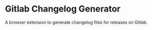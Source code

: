 # Gitlab Changelog Generator
A browser extension to generate changelog files for releases on Gitlab.

